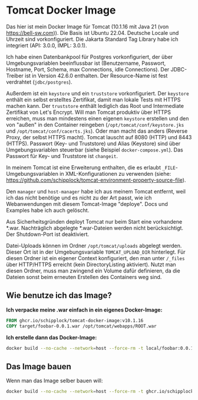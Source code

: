 # Tomcat Docker Image

Das hier ist mein Docker Image für Tomcat (10.1.16 mit Java 21 (von https://bell-sw.com)).
Die Basis ist Ubuntu 22.04. Deutsche Locale und Uhrzeit sind vorkonfiguriert.
Die Jakarta Standard Tag Library habe ich integriert (API: 3.0.0, IMPL: 3.0.1).

Ich habe einen Datenbankpool für Postgres vorkonfiguriert, der über Umgebungsvariablen beeinflussbar ist
(Benutzername, Passwort, Hostname, Port, Schema, max Connections, idle Connections). Der JDBC-Treiber ist in Version 42.6.0 enthalten. Der Resource-Name ist fest verdrahtet (`jdbc/postgres`).

Außerdem ist ein `keystore` und ein `truststore` vorkonfiguriert.
Der `keystore` enthält ein selbst erstelltes Zertifikat, damit man lokale Tests mit HTTPS machen kann.
Der `truststore` enthält lediglich das Root und Intermediate Zertifikat von Let's Encrypt.
Will man Tomcat produktiv über HTTPS erreichen, muss man mindestens einen eigenen `keystore` erstellen und den von "außen" in den Container reingeben (`/opt/tomcat/conf/keystore.jks` und `/opt/tomcat/conf/cacerts.jks`). Oder man macht das anders (Reverse Proxy, der selbst HTTPS macht). Tomcat lauscht auf 8080 (HTTP) und 8443 (HTTPS).
Passwort (Key- und Truststore) und Alias (Keystore) sind über Umgebungsvariablen steuerbar (siehe Beispiel `docker-compose.yml`). Das Passwort für Key- und Truststore ist `changeit`.

In meinem Tomcat ist eine Erweiterung enthalten, die es erlaubt `_FILE`-Umgebungsvariablen in XML-Konfigurationen zu verwenden (siehe: https://github.com/schipplock/tomcat-environment-property-source-file).

Den `manager` und `host-manager` habe ich aus meinem Tomcat entfernt, weil ich das nicht benötige und es nicht zu der Art passt, wie ich Webanwendungen mit diesem Tomcat-Image "deploye". Docs und Examples habe ich auch gelöscht.

Aus Sicherheitsgründen deployt Tomcat nur beim Start eine vorhandene *.war. Nachträglich abgelegte *.war-Dateien werden nicht berücksichtigt. Der Shutdown-Port ist deaktiviert.

Datei-Uploads können im Ordner `/opt/tomcat/uploads` abgelegt werden. Dieser Ort ist in der Umgebungsvariable `TOMCAT_UPLOAD_DIR` hinterlegt.
Für diesen Ordner ist ein eigener Context konfiguriert, den man unter `/_files` über HTTP/HTTPS erreicht (kein DirectoryListing aktiviert).
Nutzt man diesen Ordner, muss man zwingend ein Volume dafür definieren, da die Dateien sonst beim erneuten Erstellen des Containers weg sind.

## Wie benutze ich das Image?

**Ich verpacke meine .war einfach in ein eigenes Docker-Image:**

```dockerfile
FROM ghcr.io/schipplock/tomcat-docker-image:v10.1.16
COPY target/foobar-0.0.1.war /opt/tomcat/webapps/ROOT.war
```

**Ich erstelle dann das Docker-Image:**

```bash
docker build --no-cache --network=host --force-rm -t local/foobar:0.0.1 .
```

## Das Image bauen

Wenn man das Image selber bauen will:

```bash
docker build --no-cache --network=host --force-rm -t ghcr.io/schipplock/tomcat-docker-image:v10.1.16 .
```